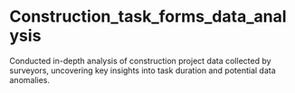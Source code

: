 # Construction_task_forms_data_analysis
Conducted in-depth analysis of construction project data collected by surveyors, uncovering key insights into task duration and potential data anomalies.
